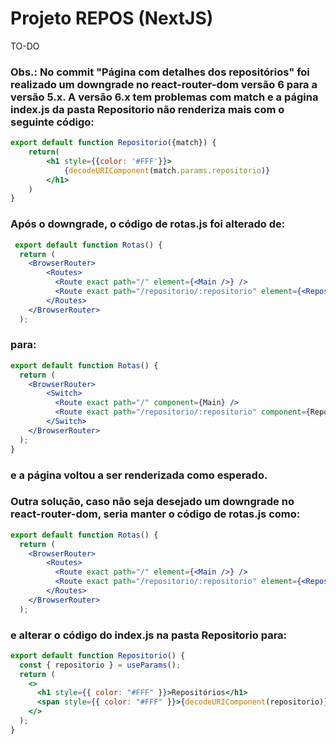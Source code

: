 # Projeto REPOS (NextJS)

TO-DO

### Obs.: No commit "Página com detalhes dos repositórios" foi realizado um downgrade no react-router-dom versão 6 para a versão 5.x. A versão 6.x tem problemas com match e a página index.js da pasta Repositorio não renderiza mais com o seguinte código:

```jsx
export default function Repositorio({match}) {
    return(
        <h1 style={{color: '#FFF'}}>
            {decodeURIComponent(match.params.repositorio)}
        </h1>
    )
}
```

### Após o downgrade, o código de rotas.js foi alterado de:

```jsx
 export default function Rotas() {
  return (
    <BrowserRouter>
        <Routes>
          <Route exact path="/" element={<Main />} />
          <Route exact path="/repositorio/:repositorio" element={<Repositorio />} />
        </Routes>
    </BrowserRouter>
  );
```

### para:

```jsx
export default function Rotas() {
  return (
    <BrowserRouter>
        <Switch>
          <Route exact path="/" component={Main} />
          <Route exact path="/repositorio/:repositorio" component={Repositorio} />
        </Switch>
    </BrowserRouter>
  );
}
```

### e a página voltou a ser renderizada como esperado.


### Outra solução, caso não seja desejado um downgrade no react-router-dom, seria manter o código de rotas.js como: 

```jsx
export default function Rotas() {
  return (
    <BrowserRouter>
        <Routes>
          <Route exact path="/" element={<Main />} />
          <Route exact path="/repositorio/:repositorio" element={<Repositorio />} />
        </Routes>
    </BrowserRouter>
  );
```

### e alterar o código do index.js na pasta Repositorio para:

```jsx
export default function Repositorio() {
  const { repositorio } = useParams();
  return (
    <>
      <h1 style={{ color: "#FFF" }}>Repositórios</h1>
      <span style={{ color: "#FFF" }}>{decodeURIComponent(repositorio)}</span>
    </>
  );
}
```
